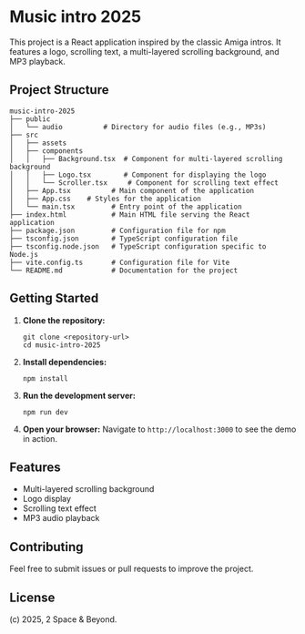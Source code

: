 # Music intro 2025

This project is a React application inspired by the classic Amiga intros. It features a logo, scrolling text, a multi-layered scrolling background, and MP3 playback.

## Project Structure

```
music-intro-2025
├── public
│   └── audio          # Directory for audio files (e.g., MP3s)
├── src
│   ├── assets
│   ├── components
│   │   ├── Background.tsx  # Component for multi-layered scrolling background
│   │   ├── Logo.tsx        # Component for displaying the logo
│   │   └── Scroller.tsx     # Component for scrolling text effect
│   ├── App.tsx          # Main component of the application
│   ├── App.css    # Styles for the application
│   └── main.tsx         # Entry point of the application
├── index.html           # Main HTML file serving the React application
├── package.json         # Configuration file for npm
├── tsconfig.json        # TypeScript configuration file
├── tsconfig.node.json   # TypeScript configuration specific to Node.js
├── vite.config.ts       # Configuration file for Vite
└── README.md            # Documentation for the project
```

## Getting Started

1. **Clone the repository:**

   ```
   git clone <repository-url>
   cd music-intro-2025
   ```

2. **Install dependencies:**

   ```
   npm install
   ```

3. **Run the development server:**

   ```
   npm run dev
   ```

4. **Open your browser:**
   Navigate to `http://localhost:3000` to see the demo in action.

## Features

- Multi-layered scrolling background
- Logo display
- Scrolling text effect
- MP3 audio playback

## Contributing

Feel free to submit issues or pull requests to improve the project.

## License

(c) 2025, 2 Space & Beyond.
